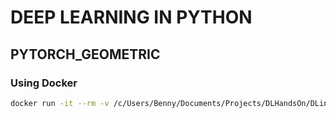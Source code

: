 # DEEP LEARNING IN PYTHON

## PYTORCH_GEOMETRIC

### Using Docker

```bash
docker run -it --rm -v /c/Users/Benny/Documents/Projects/DLHandsOn/DLinPython/pytorch_geometric:/pytorch_geometric imcomking/pytorch_geometric:latest /bin/bash
```
